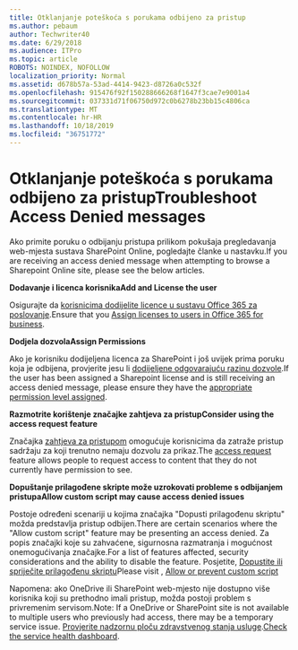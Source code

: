 ```yaml
---
title: Otklanjanje poteškoća s porukama odbijeno za pristup
ms.author: pebaum
author: Techwriter40
ms.date: 6/29/2018
ms.audience: ITPro
ms.topic: article
ROBOTS: NOINDEX, NOFOLLOW
localization_priority: Normal
ms.assetid: d678b57a-53ad-4414-9423-d8726a0c532f
ms.openlocfilehash: 915476f92f150288666268f1647f3cae7e9001a4
ms.sourcegitcommit: 037331d71f06750d972c0b6278b23bb15c4806ca
ms.translationtype: MT
ms.contentlocale: hr-HR
ms.lasthandoff: 10/18/2019
ms.locfileid: "36751772"
---
```

# <a name="troubleshoot-access-denied-messages"></a><span data-ttu-id="01812-102">Otklanjanje poteškoća s porukama odbijeno za pristup</span><span class="sxs-lookup"><span data-stu-id="01812-102">Troubleshoot Access Denied messages</span></span>

<span data-ttu-id="01812-103">Ako primite poruku o odbijanju pristupa prilikom pokušaja pregledavanja web-mjesta sustava SharePoint Online, pogledajte članke u nastavku.</span><span class="sxs-lookup"><span data-stu-id="01812-103">If you are receiving an access denied message when attempting to browse a Sharepoint Online site, please see the below articles.</span></span>

<span data-ttu-id="01812-104">**Dodavanje i licenca korisnika**</span><span class="sxs-lookup"><span data-stu-id="01812-104">**Add and License the user**</span></span>

<span data-ttu-id="01812-105">Osigurajte da [korisnicima dodijelite licence u sustavu Office 365 za poslovanje](https://docs.microsoft.com/office365/admin/subscriptions-and-billing/assign-licenses-to-users?view=o365-worldwide&amp;tabs=One).</span><span class="sxs-lookup"><span data-stu-id="01812-105">Ensure that you [Assign licenses to users in Office 365 for business](https://docs.microsoft.com/office365/admin/subscriptions-and-billing/assign-licenses-to-users?view=o365-worldwide&amp;tabs=One).</span></span>

<span data-ttu-id="01812-106">**Dodjela dozvola**</span><span class="sxs-lookup"><span data-stu-id="01812-106">**Assign Permissions**</span></span>

<span data-ttu-id="01812-107">Ako je korisniku dodijeljena licenca za SharePoint i još uvijek prima poruku koja je odbijena, provjerite jesu li [dodijeljene odgovarajuću razinu dozvole](https://docs.microsoft.com/sharepoint/understanding-permission-levels).</span><span class="sxs-lookup"><span data-stu-id="01812-107">If the user has been assigned a Sharepoint license and is still receiving an access denied message, please ensure they have the [appropriate permission level assigned](https://docs.microsoft.com/sharepoint/understanding-permission-levels).</span></span>

<span data-ttu-id="01812-108">**Razmotrite korištenje značajke zahtjeva za pristup**</span><span class="sxs-lookup"><span data-stu-id="01812-108">**Consider using the access request feature**</span></span>

<span data-ttu-id="01812-109">Značajka [zahtjeva za pristupom](https://support.office.com/article/Set-up-and-manage-access-requests-94B26E0B-2822-49D4-929A-8455698654B3) omogućuje korisnicima da zatraže pristup sadržaju za koji trenutno nemaju dozvolu za prikaz.</span><span class="sxs-lookup"><span data-stu-id="01812-109">The [access request](https://support.office.com/article/Set-up-and-manage-access-requests-94B26E0B-2822-49D4-929A-8455698654B3) feature allows people to request access to content that they do not currently have permission to see.</span></span> 

<span data-ttu-id="01812-110">**Dopuštanje prilagođene skripte može uzrokovati probleme s odbijanjem pristupa**</span><span class="sxs-lookup"><span data-stu-id="01812-110">**Allow custom script may cause access denied issues**</span></span>

<span data-ttu-id="01812-111">Postoje određeni scenariji u kojima značajka "Dopusti prilagođenu skriptu" možda predstavlja pristup odbijen.</span><span class="sxs-lookup"><span data-stu-id="01812-111">There are certain scenarios where the "Allow custom script" feature may be presenting an access denied.</span></span> <span data-ttu-id="01812-112">Za popis značajki koje su zahvaćene, sigurnosna razmatranja i mogućnost onemogućivanja značajke.</span><span class="sxs-lookup"><span data-stu-id="01812-112">For a list of features affected, security considerations and the ability to disable the feature.</span></span> <span data-ttu-id="01812-113">Posjetite, [Dopustite ili spriječite prilagođenu skriptu](https://docs.microsoft.com/sharepoint/allow-or-prevent-custom-script)</span><span class="sxs-lookup"><span data-stu-id="01812-113">Please visit , [Allow or prevent custom script](https://docs.microsoft.com/sharepoint/allow-or-prevent-custom-script)</span></span>

<span data-ttu-id="01812-114">Napomena: ako OneDrive ili SharePoint web-mjesto nije dostupno više korisnika koji su prethodno imali pristup, možda postoji problem s privremenim servisom.</span><span class="sxs-lookup"><span data-stu-id="01812-114">Note: If a OneDrive or SharePoint site is not available to multiple users who previously had access, there may be a temporary service issue.</span></span> <span data-ttu-id="01812-115">[Provjerite nadzornu ploču zdravstvenog stanja usluge](https://portal.office.com/adminportal/home#/servicehealth).</span><span class="sxs-lookup"><span data-stu-id="01812-115">[Check the service health dashboard](https://portal.office.com/adminportal/home#/servicehealth).</span></span>


  

